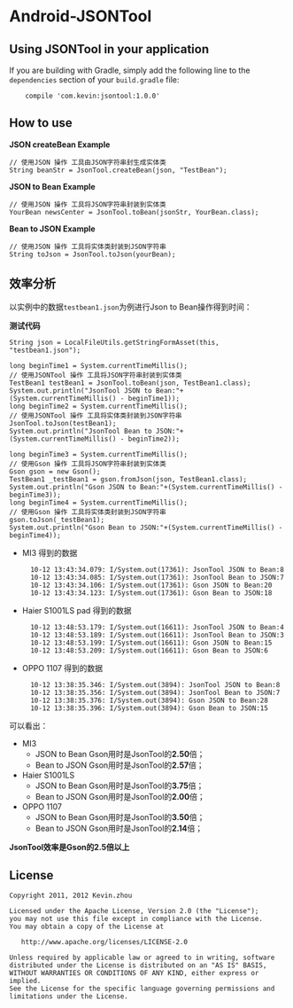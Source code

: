 # Android-JSONTool

## Using JSONTool in your application

If you are building with Gradle, simply add the following line to the `dependencies` section of your `build.gradle` file:

```
	compile 'com.kevin:jsontool:1.0.0'
```

## How to use ##

**JSON createBean Example**

	// 使用JSON 操作 工具由JSON字符串封生成实体类
	String beanStr = JsonTool.createBean(json, "TestBean");

**JSON to Bean Example**

	// 使用JSON 操作 工具将JSON字符串封装到实体类
	YourBean newsCenter = JsonTool.toBean(jsonStr, YourBean.class);

**Bean to JSON Example**

	// 使用JSON 操作 工具将实体类封装到JSON字符串
	String toJson = JsonTool.toJson(yourBean);

## 效率分析 ##

以实例中的数据`testbean1.json`为例进行Json to Bean操作得到时间：

**测试代码**

	String json = LocalFileUtils.getStringFormAsset(this, "testbean1.json");
	
	long beginTime1 = System.currentTimeMillis();
    // 使用JSONTool 操作 工具将JSON字符串封装到实体类
    TestBean1 testBean1 = JsonTool.toBean(json, TestBean1.class);
	System.out.println("JsonTool JSON to Bean:"+(System.currentTimeMillis() - beginTime1));
	long beginTime2 = System.currentTimeMillis();
	// 使用JSONTool 操作 工具将实体类封装到JSON字符串
	JsonTool.toJson(testBean1);
	System.out.println("JsonTool Bean to JSON:"+(System.currentTimeMillis() - beginTime2));

	long beginTime3 = System.currentTimeMillis();
    // 使用Gson 操作 工具将JSON字符串封装到实体类
	Gson gson = new Gson();
    TestBean1 _testBean1 = gson.fromJson(json, TestBean1.class);
	System.out.println("Gson JSON to Bean:"+(System.currentTimeMillis() - beginTime3));
	long beginTime4 = System.currentTimeMillis();
	// 使用Gson 操作 工具将实体类封装到JSON字符串
	gson.toJson(_testBean1);
	System.out.println("Gson Bean to JSON:"+(System.currentTimeMillis() - beginTime4));


- MI3 得到的数据

		10-12 13:43:34.079: I/System.out(17361): JsonTool JSON to Bean:8
		10-12 13:43:34.085: I/System.out(17361): JsonTool Bean to JSON:7
		10-12 13:43:34.106: I/System.out(17361): Gson JSON to Bean:20
		10-12 13:43:34.123: I/System.out(17361): Gson Bean to JSON:18

- Haier S1001LS pad 得到的数据

		10-12 13:48:53.179: I/System.out(16611): JsonTool JSON to Bean:4
		10-12 13:48:53.189: I/System.out(16611): JsonTool Bean to JSON:3
		10-12 13:48:53.199: I/System.out(16611): Gson JSON to Bean:15
		10-12 13:48:53.209: I/System.out(16611): Gson Bean to JSON:6

- OPPO 1107 得到的数据
		
		10-12 13:38:35.346: I/System.out(3894): JsonTool JSON to Bean:8
		10-12 13:38:35.356: I/System.out(3894): JsonTool Bean to JSON:7
		10-12 13:38:35.376: I/System.out(3894): Gson JSON to Bean:28
		10-12 13:38:35.396: I/System.out(3894): Gson Bean to JSON:15

可以看出：

- MI3
	- JSON to Bean Gson用时是JsonTool的**2.50**倍；
	- Bean to JSON Gson用时是JsonTool的**2.57**倍；
- Haier S1001LS
	- JSON to Bean Gson用时是JsonTool的**3.75**倍；
	- Bean to JSON Gson用时是JsonTool的**2.00**倍；
- OPPO 1107
	- JSON to Bean Gson用时是JsonTool的**3.50**倍；
	- Bean to JSON Gson用时是JsonTool的**2.14**倍；

**JsonTool效率是Gson的2.5倍以上**


## License

    Copyright 2011, 2012 Kevin.zhou

    Licensed under the Apache License, Version 2.0 (the "License");
    you may not use this file except in compliance with the License.
    You may obtain a copy of the License at

       http://www.apache.org/licenses/LICENSE-2.0

    Unless required by applicable law or agreed to in writing, software
    distributed under the License is distributed on an "AS IS" BASIS,
    WITHOUT WARRANTIES OR CONDITIONS OF ANY KIND, either express or implied.
    See the License for the specific language governing permissions and
    limitations under the License.